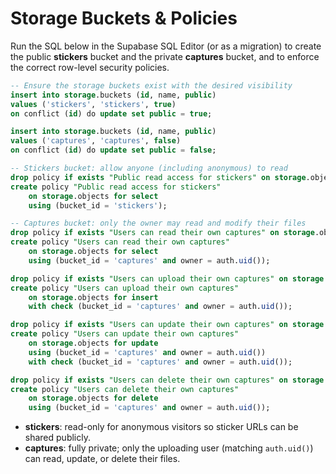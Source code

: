 # Storage Buckets & Policies

Run the SQL below in the Supabase SQL Editor (or as a migration) to create the public **stickers** bucket and the private **captures** bucket, and to enforce the correct row-level security policies.

```sql
-- Ensure the storage buckets exist with the desired visibility
insert into storage.buckets (id, name, public)
values ('stickers', 'stickers', true)
on conflict (id) do update set public = true;

insert into storage.buckets (id, name, public)
values ('captures', 'captures', false)
on conflict (id) do update set public = false;

-- Stickers bucket: allow anyone (including anonymous) to read
drop policy if exists "Public read access for stickers" on storage.objects;
create policy "Public read access for stickers"
    on storage.objects for select
    using (bucket_id = 'stickers');

-- Captures bucket: only the owner may read and modify their files
drop policy if exists "Users can read their own captures" on storage.objects;
create policy "Users can read their own captures"
    on storage.objects for select
    using (bucket_id = 'captures' and owner = auth.uid());

drop policy if exists "Users can upload their own captures" on storage.objects;
create policy "Users can upload their own captures"
    on storage.objects for insert
    with check (bucket_id = 'captures' and owner = auth.uid());

drop policy if exists "Users can update their own captures" on storage.objects;
create policy "Users can update their own captures"
    on storage.objects for update
    using (bucket_id = 'captures' and owner = auth.uid())
    with check (bucket_id = 'captures' and owner = auth.uid());

drop policy if exists "Users can delete their own captures" on storage.objects;
create policy "Users can delete their own captures"
    on storage.objects for delete
    using (bucket_id = 'captures' and owner = auth.uid());
```

- **stickers**: read-only for anonymous visitors so sticker URLs can be shared publicly.
- **captures**: fully private; only the uploading user (matching `auth.uid()`) can read, update, or delete their files.
